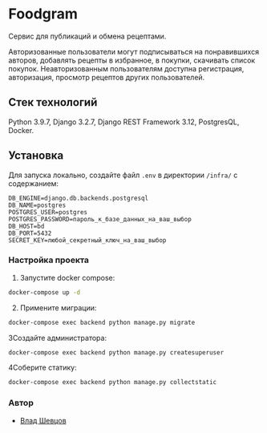 # Foodgram
Cервис для публикаций и обмена рецептами.

Авторизованные пользователи могут подписываться на понравившихся авторов, добавлять рецепты в избранное, в покупки, скачивать список покупок. Неавторизованным пользователям доступна регистрация, авторизация, просмотр рецептов других пользователей.


## Стек технологий
Python 3.9.7, Django 3.2.7, Django REST Framework 3.12, PostgresQL, Docker.

## Установка
Для запуска локально, создайте файл `.env` в директории `/infra/` с содержанием:
```
DB_ENGINE=django.db.backends.postgresql
DB_NAME=postgres
POSTGRES_USER=postgres
POSTGRES_PASSWORD=пароль_к_базе_данных_на_ваш_выбор
DB_HOST=bd
DB_PORT=5432
SECRET_KEY=любой_секретный_ключ_на_ваш_выбор
```

### Настройка проекта
1. Запустите docker compose:
```bash
docker-compose up -d
```
2. Примените миграции:
```bash
docker-compose exec backend python manage.py migrate
```
3Создайте администратора:
```bash
docker-compose exec backend python manage.py createsuperuser
```
4Соберите статику:
```bash
docker-compose exec backend python manage.py collectstatic
```

### Автор
- [Влад Шевцов](https://github.com/SleekHarpy)